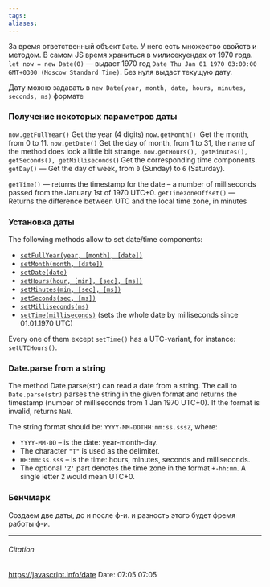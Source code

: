 ```yaml
---
tags: 
aliases: 
---
```

За время ответственный объект `Date`. У него есть множество свойств и методом. В самом JS время храниться в милисекуендах от  1970 года. 
 `let now = new Date(0)` —  выдаст 1970 год `Date Thu Jan 01 1970 03:00:00 GMT+0300 (Moscow Standard Time)`. Без нуля выдаст текущую дату.

Дату можно задавать в `new Date(year, month, date, hours, minutes, seconds, ms)` формате
### Получение некоторых параметров даты

`now.getFullYear()` Get the year (4 digits)
`now.getMonth() `Get the month, from 0 to 11.
`now.getDate()` Get the day of month, from 1 to 31, the name of the method does look a little bit strange.
`now.getHours(), getMinutes(), getSeconds(), getMilliseconds(`) Get the corresponding time components.
`getDay()` — Get the day of week, from `0` (Sunday) to `6` (Saturday).

`getTime()` — returns the timestamp for the date – a number of milliseconds passed from the January 1st of 1970 UTC+0.
`getTimezoneOffset()` — Returns the difference between UTC and the local time zone, in minutes

### Установка даты
The following methods allow to set date/time components:

-   [`setFullYear(year, [month], [date])`](https://developer.mozilla.org/en-US/docs/Web/JavaScript/Reference/Global_Objects/Date/setFullYear)
-   [`setMonth(month, [date])`](https://developer.mozilla.org/en-US/docs/Web/JavaScript/Reference/Global_Objects/Date/setMonth)
-   [`setDate(date)`](https://developer.mozilla.org/en-US/docs/Web/JavaScript/Reference/Global_Objects/Date/setDate)
-   [`setHours(hour, [min], [sec], [ms])`](https://developer.mozilla.org/en-US/docs/Web/JavaScript/Reference/Global_Objects/Date/setHours)
-   [`setMinutes(min, [sec], [ms])`](https://developer.mozilla.org/en-US/docs/Web/JavaScript/Reference/Global_Objects/Date/setMinutes)
-   [`setSeconds(sec, [ms])`](https://developer.mozilla.org/en-US/docs/Web/JavaScript/Reference/Global_Objects/Date/setSeconds)
-   [`setMilliseconds(ms)`](https://developer.mozilla.org/en-US/docs/Web/JavaScript/Reference/Global_Objects/Date/setMilliseconds)
-   [`setTime(milliseconds)`](https://developer.mozilla.org/en-US/docs/Web/JavaScript/Reference/Global_Objects/Date/setTime) (sets the whole date by milliseconds since 01.01.1970 UTC)

Every one of them except `setTime()` has a UTC-variant, for instance: `setUTCHours()`.
### Date.parse from a string
The method Date.parse(str) can read a date from a string.
The call to `Date.parse(str)` parses the string in the given format and returns the timestamp (number of milliseconds from 1 Jan 1970 UTC+0). If the format is invalid, returns `NaN`.

The string format should be: `YYYY-MM-DDTHH:mm:ss.sssZ`, where:

-   `YYYY-MM-DD` – is the date: year-month-day.
-   The character `"T"` is used as the delimiter.
-   `HH:mm:ss.sss` – is the time: hours, minutes, seconds and milliseconds.
-   The optional `'Z'` part denotes the time zone in the format `+-hh:mm`. A single letter `Z` would mean UTC+0.

### Бенчмарк
Создаем две даты, до и после ф-и. и разность этого будет фремя работы ф-и.

---
###### Citation
https://javascript.info/date
Date: 07:05 07:05
